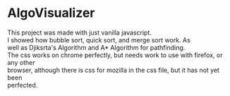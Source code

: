# AlgoVisualizer
This project was made with just vanilla javascript.<br>
I showed how bubble sort, quick sort, and merge sort work. As<br>
well as Djiksrta's Algorithm and A* Algorithm for pathfinding.<br>
The css works on chrome perfectly, but needs work to use with firefox, or any other<br>
browser, although there is css for mozilla in the css file, but it has not yet been <br>
perfected.<br>
